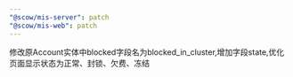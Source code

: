 ```yaml
---
"@scow/mis-server": patch
"@scow/mis-web": patch
---
```


修改原Account实体中blocked字段名为blocked_in_cluster,增加字段state,优化页面显示状态为正常、封锁、欠费、冻结
